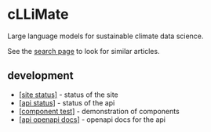 # cLLiMate

Large language models for sustainable climate data science.

See the [search page](./search) to look for similar articles.

## development

- [[site status]](./status) - status of the site
- [[api status]](./api/v1/status?client=true) - status of the api
- [[component test]](./test) - demonstration of components
- [[api openapi docs]](./api/v1/docs?client=true) - openapi docs for the api
